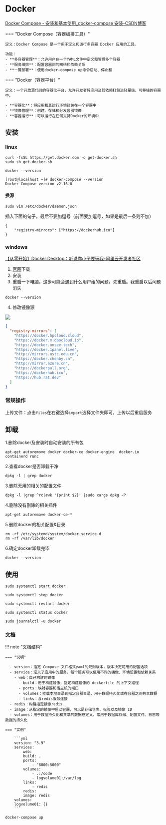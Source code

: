 # Docker

[Docker Compose - 安装和基本使用\_docker-compose 安装-CSDN博客](https://blog.csdn.net/Que_art/article/details/135192479)

=== "Docker Compose（容器编排工具）"

    定义：Docker Compose 是一个用于定义和运行多容器 Docker 应用的工具。

    功能：
    - **多容器管理**：允许用户在一个YAML文件中定义和管理多个容器
    - **服务编排**：配置容器间的网络和依赖关系
    - **一键部署**：使用docker-compose up命令启动、停止和

=== "Docker（容器平台）"

    定义：一个开放源代码的容器化平台，允许开发者将应用及其依赖打包进轻量级、可移植的容器中。

    - **容器化**：将应用和其运行环境封装在一个容器中
    - **镜像管理**：创建、存储和分发容器镜像
    - **容器运行**：可以运行在任何支持Docker的环境中

## 安装
### linux

```shell title="安装docker"
curl -fsSL https://get.docker.com -o get-docker.sh
sudo sh get-docker.sh
```


```shell title="查看是否安装成功"
docker --version
```




```shell
[root@localhost ~]# docker-compose --version
Docker Compose version v2.16.0
```

#### 换源
```shell
sudo vim /etc/docker/daemon.json
```
插入下面的句子，最后不要加逗号（前面要加逗号，如果是最后一条则不加）
```
{
    "registry-mirrors": ["https://dockerhub.icu"]
}
```


### windows
[【从零开始】Docker Desktop：听说你小子要玩我-阿里云开发者社区](https://developer.aliyun.com/article/1601101)

1. [官网](https://www.docker.com/products/docker-desktop/)下载 
2. 安装
3. 重启一下电脑，这步可能会遇到什么用户组的问题，先重启。我重启以后问题消失

```shell title="查看是否安装成功"
docker --version
```
4. 修改镜像源

![](https://philfan-pic.oss-cn-beijing.aliyuncs.com/web_pic/Tools__Language__assets__Docker.assets__20241219162658.webp)
```json title="镜像源设置"
{
  "registry-mirrors": [
    "https://docker.hpcloud.cloud",
    "https://docker.m.daocloud.io",
    "https://docker.unsee.tech",
    "https://docker.1panel.live",
    "http://mirrors.ustc.edu.cn",
    "https://docker.chenby.cn",
    "http://mirror.azure.cn",
    "https://dockerpull.org",
    "https://dockerhub.icu",
    "https://hub.rat.dev"
  ]
}
```
### 常规操作

上传文件：点击`files`在右键选择`import`选择文件夹即可，上传以后重启服务

## 卸载

1.删除docker及安装时自动安装的所有包

```shell title="删除docker及安装时自动安装的所有包" 
apt-get autoremove docker docker-ce docker-engine  docker.io  containerd runc
```

2.查看docker是否卸载干净

```shell title="查看docker是否卸载干净"
dpkg -l | grep docker
```

3.删除无用的相关的配置文件

```shell title="删除无用的相关的配置文件"
dpkg -l |grep ^rc|awk '{print $2}' |sudo xargs dpkg -P
```

4.删除没有删除的相关插件

```shell title="删除没有删除的相关插件"
apt-get autoremove docker-ce-*
```

5.删除docker的相关配置&目录

```shell title="删除docker的相关配置&目录"
rm -rf /etc/systemd/system/docker.service.d
rm -rf /var/lib/docker
```

6.确定docker卸载完毕

```shell title="确定docker卸载完毕"
docker --version
```


## 使用


```shell title="启动docker"
sudo systemctl start docker
```

```shell title="停止docker"
sudo systemctl stop docker
```

```shell title="重启docker"
sudo systemctl restart docker
```

```shell title="查看docker状态"
sudo systemctl status docker
```

```shell title="查看docker日志"
sudo journalctl -u docker
```







### 文档

!!! note "文档结构"

    === "说明"

      - version：指定 Compose 文件格式yaml的规则版本，版本决定可用的配置选项
      - service：定义了应用中的服务，每个服务可以使用不同的镜像、环境设置和依赖关系
        - web：自己构建的镜像
          - build：用于构建镜像，指定构建镜像的 dockerfile 的上下文路径
          - ports：映射容器和宿主机的端口
          - volumes：挂载本地目录到指定容器目录，用于数据持久化或在容器之间共享数据
          - links：与redis服务连接
      - redis：构建指定镜像redis
      - image：从指定的镜像中启动容器，可以是存储仓库、标签以及镜像 ID
      - volumes：用于数据持久化和共享的数据卷定义，常用于数据库存储、配置文件、日志等数据的持久化

    === "实例"

        ```yml
        version: "3.9"
        services:
            web:
            build: .
            ports:
                - "8000:5000"
            volumes:
                - .:/code
                - logvolume01:/var/log
            links:
                - redis
            redis:
            image: redis
        volumes:
        logvolume01: {}
        ```


```shell
docker-compose up
```